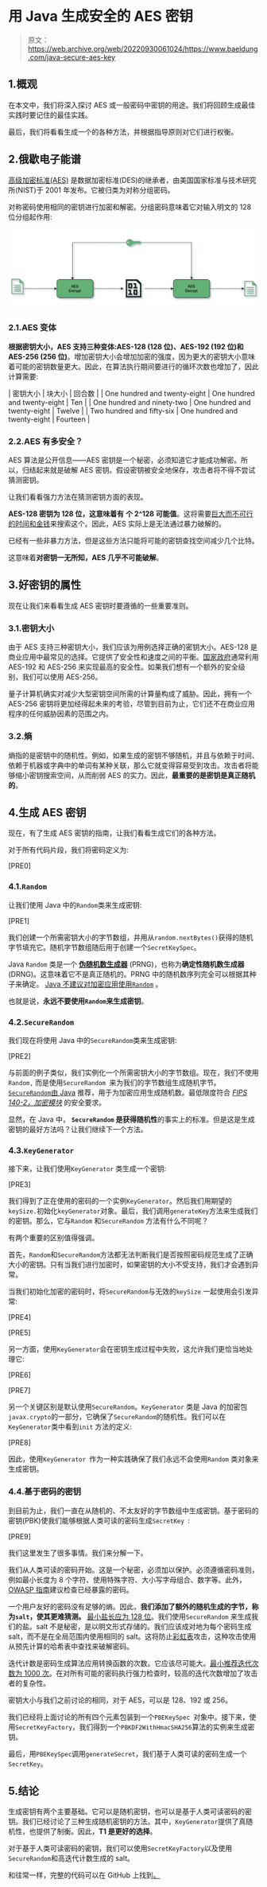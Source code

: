 # 用 Java 生成安全的 AES 密钥

> 原文：<https://web.archive.org/web/20220930061024/https://www.baeldung.com/java-secure-aes-key>

## 1.概观

在本文中，我们将深入探讨 AES 或一般密码中密钥的用途。我们将回顾生成最佳实践时要记住的最佳实践。

最后，我们将看看生成一个的各种方法，并根据指导原则对它们进行权衡。

## 2.俄歇电子能谱

[高级加密标准(AES)](https://web.archive.org/web/20221129191503/https://nvlpubs.nist.gov/nistpubs/FIPS/NIST.FIPS.197.pdf) 是数据加密标准(DES)的继承者，由美国国家标准与技术研究所(NIST)于 2001 年发布。它被归类为对称分组密码。

对称密码使用相同的密钥进行加密和解密。分组密码意味着它对输入明文的 128 位分组起作用:

[![AES Key](img/7c6463846afea505defe4d8951962d3e.png)](/web/20221129191503/https://www.baeldung.com/wp-content/uploads/2022/01/AES-Key.png)

### 2.1.AES 变体

**根据密钥大小，AES 支持三种变体:AES-128 (128 位)、AES-192 (192 位)和 AES-256 (256 位)**。增加密钥大小会增加加密的强度，因为更大的密钥大小意味着可能的密钥数量更大。因此，在算法执行期间要进行的循环次数也增加了，因此计算需要:

| 密钥大小 | 块大小 | 回合数 |
| One hundred and twenty-eight | One hundred and twenty-eight | Ten |
| One hundred and ninety-two | One hundred and twenty-eight | Twelve |
| Two hundred and fifty-six | One hundred and twenty-eight | Fourteen |

### 2.2.AES 有多安全？

AES 算法是公开信息——AES 密钥是一个秘密，必须知道它才能成功解密。所以，归结起来就是破解 AES 密钥。假设密钥被安全地保存，攻击者将不得不尝试猜测密钥。

让我们看看强力方法在猜测密钥方面的表现。

**AES-128 密钥为 128 位，这意味着有** **个 2^128 可能值**。这将需要[巨大而不可行的时间和金钱](https://web.archive.org/web/20221129191503/https://www.reddit.com/r/theydidthemath/comments/1x50xl/time_and_energy_required_to_bruteforce_a_aes256/)来搜索这个。因此，AES 实际上是无法通过暴力破解的。

已经有一些非暴力方法，但是这些方法只能将可能的密钥查找空间减少几个比特。

这意味着**对密钥一无所知，AES 几乎不可能破解**。

## 3.好密钥的属性

现在让我们来看看生成 AES 密钥时要遵循的一些重要准则。

### 3.1.密钥大小

由于 AES 支持三种密钥大小，我们应该为用例选择正确的密钥大小。AES-128 是商业应用中最常见的选择。它提供了安全性和速度之间的平衡。[国家政府](https://web.archive.org/web/20221129191503/https://web.archive.org/web/20101106122007/http://csrc.nist.gov/groups/ST/toolkit/documents/aes/CNSS15FS.pdf)通常利用 AES-192 和 AES-256 来实现最高的安全性。如果我们想有一个额外的安全级别，我们可以使用 AES-256。

量子计算机确实对减少大型密钥空间所需的计算量构成了威胁。因此，拥有一个 AES-256 密钥将更加经得起未来的考验，尽管到目前为止，它们还不在商业应用程序的任何威胁因素的范围之内。

### 3.2.熵

熵指的是密钥中的随机性。例如，如果生成的密钥不够随机，并且与依赖于时间、依赖于机器或字典中的单词有某种关联，那么它就变得容易受到攻击。攻击者将能够缩小密钥搜索空间，从而削弱 AES 的实力。因此，**最重要的是密钥是真正随机的**。

## 4.生成 AES 密钥

现在，有了生成 AES 密钥的指南，让我们看看生成它们的各种方法。

对于所有代码片段，我们将密码定义为:

[PRE0]

### 4.1.`Random`

让我们使用 Java 中的`Random`类来生成密钥:

[PRE1]

我们创建一个所需密钥大小的字节数组，并用从`random.nextBytes()`获得的随机字节填充它。随机字节数组随后用于创建一个`SecretKeySpec`。

Java `Random` 类是一个 **[伪随机数生成器](https://web.archive.org/web/20221129191503/https://en.wikipedia.org/wiki/Pseudorandom_number_generator)** (PRNG)，也称为**确定性随机数生成器** (DRNG)。这意味着它不是真正随机的。PRNG 中的随机数序列完全可以根据其种子来确定。 [Java 不建议对加密应用使用`Random`](https://web.archive.org/web/20221129191503/https://docs.oracle.com/en/java/javase/16/docs/api/java.base/java/util/Random.html) 。

也就是说，**永远不要使用`Random`来生成密钥**。

### 4.2.`SecureRandom`

我们现在将使用 Java 中的`SecureRandom`类来生成密钥:

[PRE2]

与前面的例子类似，我们实例化一个所需密钥大小的字节数组。现在，我们不使用`Random,` 而是使用`SecureRandom `来为我们的字节数组生成随机字节。 [`SecureRandom`由 Java](https://web.archive.org/web/20221129191503/https://docs.oracle.com/en/java/javase/16/docs/api/java.base/java/security/SecureRandom.html) 推荐，用于为加密应用生成随机数。最低限度符合 [*FIPS 140-2，加密模块*](https://web.archive.org/web/20221129191503/http://nvlpubs.nist.gov/nistpubs/FIPS/NIST.FIPS.140-2.pdf) 的安全要求。

显然，在 Java 中， **`SecureRandom` 是获得随机性**的事实上的标准。但是这是生成密钥的最好方法吗？让我们继续下一个方法。

### 4.3.`KeyGenerator`

接下来，让我们使用`KeyGenerator` 类生成一个密钥:

[PRE3]

我们得到了正在使用的密码的一个实例`KeyGenerator`。然后我们用期望的`keySize.`初始化`keyGenerator`对象。最后，我们调用`generateKey`方法来生成我们的密钥。那么，它与`Random` 和`SecureRandom` 方法有什么不同呢？

有两个重要的区别值得强调。

首先，`Random`和`SecureRandom`方法都无法判断我们是否按照密码规范生成了正确大小的密钥。只有当我们进行加密时，如果密钥的大小不受支持，我们才会遇到异常。

当我们初始化加密的密码时，将`SecureRandom`与无效的`keySize` 一起使用会引发异常:

[PRE4]

[PRE5]

另一方面，使用`KeyGenerator`会在密钥生成过程中失败，这允许我们更恰当地处理它:

[PRE6]

[PRE7]

另一个关键区别是默认使用`SecureRandom`。`KeyGenerator` 类是 Java 的加密包`javax.crypto`的一部分，它确保了`SecureRandom`的随机性。我们可以在`KeyGenerator`类中看到`init` 方法的定义:

[PRE8]

因此，使用`KeyGenerator `作为一种实践确保了我们永远不会使用`Random` 类对象来生成密钥。

### 4.4.基于密码的密钥

到目前为止，我们一直在从随机的、不太友好的字节数组中生成密钥。基于密码的密钥(PBK)使我们能够根据人类可读的密码生成`SecretKey `:

[PRE9]

我们这里发生了很多事情。我们来分解一下。

我们从人类可读的密码开始。这是一个秘密，必须加以保护。必须遵循密码准则，例如最小长度为 8 个字符、使用特殊字符、大小写字母组合、数字等。此外， [OWASP 指南](https://web.archive.org/web/20221129191503/https://cheatsheetseries.owasp.org/cheatsheets/Authentication_Cheat_Sheet.html#implement-proper-password-strength-controls)建议检查已经暴露的密码。

一个用户友好的密码没有足够的熵。因此，**我们添加了额外的随机生成的字节，称为`salt`，使其更难猜测。** [最小盐长应为 128 位](https://web.archive.org/web/20221129191503/https://nvlpubs.nist.gov/nistpubs/Legacy/SP/nistspecialpublication800-132.pdf)。我们使用`SecureRandom` 来生成我们的盐。salt 不是秘密，是以明文形式存储的。我们应该成对地为每个密码生成 salt，而不是在全局范围内使用相同的 salt。这将防止[彩虹表](https://web.archive.org/web/20221129191503/https://en.wikipedia.org/wiki/Rainbow_table)攻击，这种攻击使用从预先计算的哈希表中查找来破解密码。

迭代计数是密码生成算法应用转换函数的次数。它应该尽可能大。[最小推荐迭代次数为 1000 次](https://web.archive.org/web/20221129191503/https://nvlpubs.nist.gov/nistpubs/Legacy/SP/nistspecialpublication800-132.pdf)。在对所有可能的密码执行强力检查时，较高的迭代次数增加了攻击者的复杂性。

密钥大小与我们之前讨论的相同，对于 AES，可以是 128、192 或 256。

我们已经将上面讨论的所有四个元素包装到一个`PBEKeySpec `对象中。接下来，使用`SecretKeyFactory`，我们得到一个`PBKDF2WithHmacSHA256`算法的实例来生成密钥。

最后，用`PBEKeySpec`调用`generateSecret`，我们基于人类可读的密码生成一个`SecretKey`。

## 5.结论

生成密钥有两个主要基础。它可以是随机密钥，也可以是基于人类可读密码的密钥。我们已经讨论了三种生成随机密钥的方法。其中，`KeyGenerator`提供了真随机性，也提供了制衡。因此，**T1 是更好的选择**。

对于基于人类可读密码的密钥，我们可以使用`SecretKeyFactory`以及使用`SecureRandom`和高迭代计数生成的 salt。

和往常一样，完整的代码可以在 GitHub 上找到[。](https://web.archive.org/web/20221129191503/https://github.com/eugenp/tutorials/tree/master/core-java-modules/core-java-security-3)